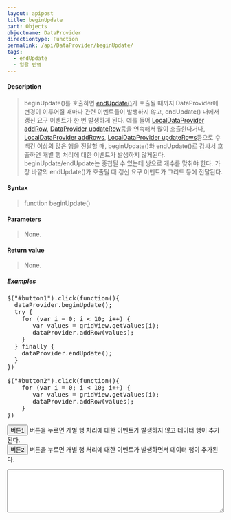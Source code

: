 ```yaml
---
layout: apipost
title: beginUpdate
part: Objects
objectname: DataProvider
directiontype: Function
permalink: /api/DataProvider/beginUpdate/
tags:
  - endUpdate
  - 일괄 반영
---
```


<script>
var gridView;
var dataProvider;
    
$(document).ready( function() {

    RealGridJS.setTrace(false);
    RealGridJS.setRootContext("/script");
    
    dataProvider = new RealGridJS.LocalDataProvider();
    gridView = new RealGridJS.GridView("realgrid");
    gridView.setDataSource(dataProvider);

    setFields(dataProvider);
    setColumns(gridView);

    var data = [
        ["가수", "여자", "정수라", "1988-09-02", "99", "90", "90", "100", "100", "90"],
        ["배우", "여자", "송윤아", "1990-02-18", "33", "90", "70", "60", "100", "80"],
        ["배우", "여자", "전도연", "1991-08-21", "22", "90", "70", "60", "100", "80"],
        ["가수", "여자", "이선희", "1978-01-19", "33", "90", "70", "60", "100", "80"],
        ["배우", "여자", "하지원", "1979-12-09", "11", "90", "70", "60", "100", "80"],
        ["가수", "여자", "소찬휘", "1987-05-12", "55", "90", "70", "60", "100", "80"],
        ["가수", "여자", "박정현", "1980-08-06", "22", "90", "70", "60", "100", "80"],
        ["배우", "여자", "전지현", "1977-03-28", "44", "90", "70", "60", "100", "80"]
    ];
    dataProvider.setRows(data);

    dataProvider.onRowInserting = function (provider, row) {
        addLog("provider.onRowInserting row=" + row);
    };    
      
    $("#button1").click(function(){
      dataProvider.beginUpdate();
      try {
        for (var i = 0; i < 10; i++) {
           var values = gridView.getValues(i);
           dataProvider.addRow(values);
        }
      } finally {
        dataProvider.endUpdate();
      }
    })

    $("#button2").click(function(){
        for (var i = 0; i < 10; i++) {
           var values = gridView.getValues(i);
           dataProvider.addRow(values);
        }
    })    

});

//다섯개의 필드를 가진 배열 객체를 생성합니다.
function setFields(provider) {
    var fields = [{
    fieldName: "field1"
    }, {
        fieldName: "field2"
    }, {
        fieldName: "field3"
    }, {
        fieldName: "field4",
        dataType: "datetime"
    }, {
        fieldName: "field5",
        dataType: "number"
    }, {
        fieldName: "field6",
        dataType: "number"
    },{
        fieldName: "field7",
        dataType: "number"
    }, {
        fieldName: "field8",
        dataType: "number"
    }, {
        fieldName: "field9",
        dataType: "number"
    }, {
        fieldName: "field10",
        dataType: "number"
    }];

    //DataProvider의 setFields함수로 필드를 입력합니다.    
    provider.setFields(fields);    
}

//필드와 연결된 컬럼 배열 객체를 생성합니다.
function setColumns(grid) {
    var columns = [{
        name: "col1",
        fieldName: "field1",
        header : {
            text: "직업"
        },
        width : 60            
    }, {
        name: "col2",
        fieldName: "field2",
        header : {
            text: "성별"
        },
        editor : {
            type: "dropDown",
            dropDownCount: 2,
            values: ["남자", "여자"],
            labels: ["남", "여"],
            lookupDisplay: true
        },
        width: 50
    }, {
        name: "col3",
        fieldName: "field3",
        header : {
            text: "이름"
        },
        width: 80
    }, {
        name: "col4",
        fieldName: "field4",
        header : {
            text: "생일"
        },
        editor: {
            type: "date",
            datetimeFormat: "yyyy-MM-dd"
        },
        width: 90
    }, {
        name: "col5",
        fieldName: "field5",
        header : {
            text: "수학"
        },
        editor : {
            type: "number"
        },
        styles: {
            textAlignment: "far"
        },
        width: 80
    }, {
        name: "col6",
        fieldName: "field6",
        header : {
          text: "민법"
        },
        width: 80
    }, {
        name: "col7",
        fieldName: "field7",
        header : {
            text: "한국사"
        },
        width: 80
    }, {
        name: "col8",
        fieldName: "field8",
        header : {
            text: "영어"
        },
        width: 80
    }, {
        name: "col9",
        fieldName: "field9",
        header : {
            text: "과학"
        },
        width: 80
    }, {
        name: "col10",
        fieldName: "field10",
        header : {
            text: "사회"
        },
        width: 80
    }];

    //컬럼을 GridView에 입력 합니다.
    grid.setColumns(columns);

}

function addLog(log) {
  var prevLog = $("#eventLog").val()
  $("#eventLog").val(prevLog + log + "\n");
  $("#eventLog").scrollTop($("#eventLog")[0].scrollHeight);
};

</script>

#### Description

> beginUpdate()를 호출하면 [endUpdate()](/api/DataProvider/endUpdate)가 호출될 때까지 DataProvider에 변경이 이루어질 때마다 관련 이벤트들이 발생하지 않고, endUpdate() 내에서 갱신 요구 이벤트가 한 번 발생하게 된다. 예를 들어 [LocalDataProvider addRow](/api/LocalDataProvider/addRow/), [DataProvider updateRow](/api/DataProvider/updateRow/)등을 연속해서 많이 호출한다거나, [LocalDataProvider addRows](/api/LocalDataProvider/addRows), [LocalDataProvider updateRows](/api/LocalDataProvider/updateRows/)등으로 수백건 이상의 많은 행을 전달할 때, beginUpdate()와 endUpdate()로 감싸서 호출하면 개별 행 처리에 대한 이벤트가 발생하지 않게된다. beginUpdate/endUpdate는 중첩될 수 있는데 쌍으로 개수를 맞춰야 한다. 가장 바깥의 endUpdate()가 호출될 때 갱신 요구 이벤트가 그리드 등에 전달된다.

#### Syntax

> function beginUpdate()

#### Parameters

> None.

#### Return value

> None.

##### Examples 

<pre class="prettyprint">
$("#button1").click(function(){
  dataProvider.beginUpdate();
  try {
    for (var i = 0; i < 10; i++) {
       var values = gridView.getValues(i);
       dataProvider.addRow(values);
    }
  } finally {
    dataProvider.endUpdate();
  }
})

$("#button2").click(function(){
    for (var i = 0; i < 10; i++) {
       var values = gridView.getValues(i);
       dataProvider.addRow(values);
    }
}) 
</pre>

<button id="button1" class="btn btn-success btn-xs">버튼1</button>
버튼을 누르면 개별 행 처리에 대한 이벤트가 발생하지 않고 데이터 행이 추가된다. 
<br/>
<button id="button2" class="btn btn-success btn-xs">버튼2</button>
버튼을 누르면 개별 행 처리에 대한 이벤트가 발생하면서 데이터 행이 추가된다.
<textarea id="eventLog" style="width:100%; height:100px"></textarea>
<div id="realgrid" style="width: 100%; height: 300px;"></div>
<p></p>